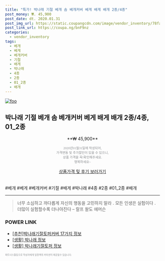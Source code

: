 ```yaml
--- 
title: "특가! 박나래 기절 베개 솜 베개커버 베게 배게 배개 2종/4종" 
post_money: ₩. 45,900 
post_date: dt. 2020.01.31 
post_img_url: https://static.coupangcdn.com/image/vendor_inventory/78fa/ef297310e4273f62952d9c4eb801f6569a5b493c277db7a361733f07d670.jpg 
post_link_url: https://coupa.ng/bnF9nz 
categories: 
  - vendor_inventory 
tags: 
  - 베개 
  - 베게 
  - 베개커버 
  - 기절 
  - 배게 
  - 박나래 
  - 4종 
  - 2종 
  - 01_2종 
  - 배개 
--- 
```

[![foo](https://static.coupangcdn.com/image/vendor_inventory/78fa/ef297310e4273f62952d9c4eb801f6569a5b493c277db7a361733f07d670.jpg)](https://coupa.ng/bnF9nz) 

## 박나래 기절 베개 솜 베개커버 베게 배게 배개 2종/4종, 01_2종 
<p style="text-align: center;">**₩ 45,900**</p> 
<p style="text-align: center;"><span style="color: #898c8f; font-family: Georgia,Times,serif; font-size: 0.75em;">2020년01월31일에 작성되어, <br>가격변동 및 추가할인이 있을 수 있으니,<br> 상품 가격을 꼭!확인해주세요.<br>행복하세요~</span> 
</p>	 
<div markdown="0" style="text-align: center;"><a href="https://coupa.ng/bnF9nz" class="btn btn--success">상품가격 및 후기 보러가기</a></div> 
<br><br> 
  #베개 #베게 #베개커버 #기절 #배게 #박나래 #4종 #2종 #01_2종 #배개 
<hr> 

> 너무 소심하고 까다롭게 자신의 행동을 고민하지 말라 . 모든 인생은 실험이다 . 더많이 실험할수록 더나아진다  – 랄프 왈도 에머슨 


### POWER LINK

* <a href="https://blog.naver.com/fasyy4321/221790872567" target="_blank">[추천]박나래기절토퍼커버 17가지 정보</a>
* <a href="https://blog.naver.com/sakai111/221767030916" target="_blank"> [생활] 박나래 정보 </a>
* <a href="https://blog.naver.com/santokki14/221766962969" target="_blank"> [생활] 박나래기절토퍼 정보 </a>

<span style="color: #898c8f; font-family: Georgia,Times,serif; font-size: 0.55em;">파트너스활동으로 작성자에게 일정액의 커미션이 제공될수 있습니다.</span> 
